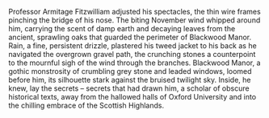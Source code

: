 Professor Armitage Fitzwilliam adjusted his spectacles, the thin wire frames pinching the bridge of his nose.  The biting November wind whipped around him, carrying the scent of damp earth and decaying leaves from the ancient, sprawling oaks that guarded the perimeter of Blackwood Manor.  Rain, a fine, persistent drizzle, plastered his tweed jacket to his back as he navigated the overgrown gravel path, the crunching stones a counterpoint to the mournful sigh of the wind through the branches. Blackwood Manor, a gothic monstrosity of crumbling grey stone and leaded windows, loomed before him, its silhouette stark against the bruised twilight sky.  Inside, he knew, lay the secrets – secrets that had drawn him, a scholar of obscure historical texts, away from the hallowed halls of Oxford University and into the chilling embrace of the Scottish Highlands.
